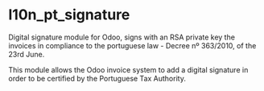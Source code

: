 l10n_pt_signature
=================

Digital signature module for Odoo, signs with an RSA private key the
invoices in compliance to the portuguese law - Decree nº 363/2010, of
the 23rd June.

This module allows the Odoo invoice system to add a digital signature
in order to be certified by the Portuguese Tax Authority.
